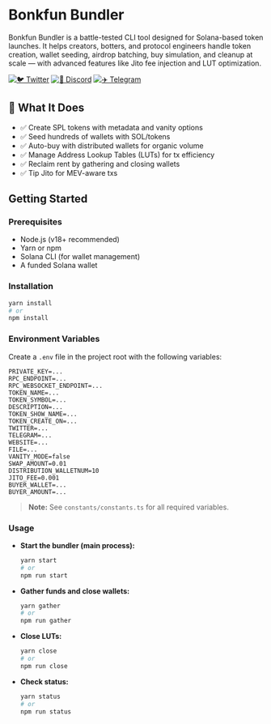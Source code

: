 # Bonkfun Bundler

Bonkfun Bundler is a battle-tested CLI tool designed for Solana-based token launches. It helps creators, botters, and protocol engineers handle token creation, wallet seeding, airdrop batching, buy simulation, and cleanup at scale — with advanced features like Jito fee injection and LUT optimization.

[![🐦 Twitter](https://img.shields.io/badge/Twitter-@toptrendev-1DA1F2?style=for-the-badge&logo=twitter&logoColor=white)](https://x.com/toptrendev)
[![💬 Discord](https://img.shields.io/badge/Discord-toptrendev-5865F2?style=for-the-badge&logo=discord&logoColor=white)](https://discord.com/users/648385188774019072)
[![✈️ Telegram](https://img.shields.io/badge/Telegram-@TopTrenDev_66-2CA5E0?style=for-the-badge&logo=telegram&logoColor=white)](https://t.me/TopTrenDev_66)

## 🧰 What It Does

- ✅ Create SPL tokens with metadata and vanity options
- ✅ Seed hundreds of wallets with SOL/tokens
- ✅ Auto-buy with distributed wallets for organic volume
- ✅ Manage Address Lookup Tables (LUTs) for tx efficiency
- ✅ Reclaim rent by gathering and closing wallets
- ✅ Tip Jito for MEV-aware txs

## Getting Started

### Prerequisites

- Node.js (v18+ recommended)
- Yarn or npm
- Solana CLI (for wallet management)
- A funded Solana wallet

### Installation

```bash
yarn install
# or
npm install
```

### Environment Variables

Create a `.env` file in the project root with the following variables:

```
PRIVATE_KEY=...
RPC_ENDPOINT=...
RPC_WEBSOCKET_ENDPOINT=...
TOKEN_NAME=...
TOKEN_SYMBOL=...
DESCRIPTION=...
TOKEN_SHOW_NAME=...
TOKEN_CREATE_ON=...
TWITTER=...
TELEGRAM=...
WEBSITE=...
FILE=...
VANITY_MODE=false
SWAP_AMOUNT=0.01
DISTRIBUTION_WALLETNUM=10
JITO_FEE=0.001
BUYER_WALLET=...
BUYER_AMOUNT=...
```

> **Note:** See `constants/constants.ts` for all required variables.

### Usage

- **Start the bundler (main process):**

  ```bash
  yarn start
  # or
  npm run start
  ```

- **Gather funds and close wallets:**

  ```bash
  yarn gather
  # or
  npm run gather
  ```

- **Close LUTs:**

  ```bash
  yarn close
  # or
  npm run close
  ```

- **Check status:**
  ```bash
  yarn status
  # or
  npm run status
  ```
